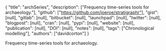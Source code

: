 {
  "title": "archSeries",
  "description": ["Frequency time-series tools for archaeology."],
  "github": ["https://github.com/joeroe/stratigraphr"],
  "gist": [null],
  "gitlab": [null],
  "bitbucket": [null],
  "launchpad": [null],
  "twitter": [null],
  "blogpost": [null],
  "cran": [null],
  "pypi": [null],
  "website": [null],
  "publication": [null],
  "DOI": [null],
  "notes": [null],
  "tags": ["Chronological modelling"],
  "authors": ["davidcorton"]
}

<!-- Generated by csv2md.R – do not edit by hand -->

Frequency time-series tools for archaeology.